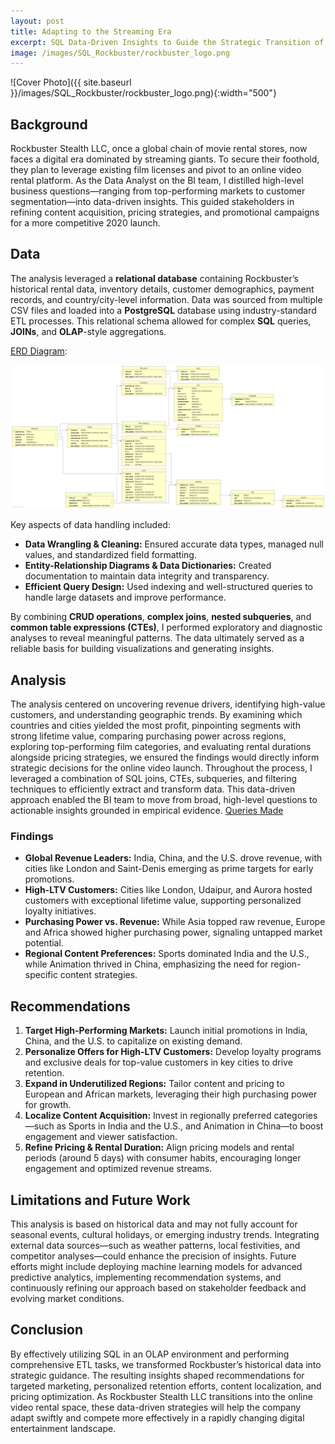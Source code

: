 ```yaml
---
layout: post
title: Adapting to the Streaming Era
excerpt: SQL Data-Driven Insights to Guide the Strategic Transition of an Online Video Service
image: /images/SQL_Rockbuster/rockbuster_logo.png
---
```

![Cover Photo]({{ site.baseurl }}/images/SQL_Rockbuster/rockbuster_logo.png){:width="500"}

## Background

Rockbuster Stealth LLC, once a global chain of movie rental stores, now faces a digital era dominated by streaming giants. To secure their foothold, they plan to leverage existing film licenses and pivot to an online video rental platform. As the Data Analyst on the BI team, I distilled high-level business questions—ranging from top-performing markets to customer segmentation—into data-driven insights. This guided stakeholders in refining content acquisition, pricing strategies, and promotional campaigns for a more competitive 2020 launch.

## Data

The analysis leveraged a **relational database** containing Rockbuster’s historical rental data, inventory details, customer demographics, payment records, and country/city-level information. Data was sourced from multiple CSV files and loaded into a **PostgreSQL** database using industry-standard ETL processes. This relational schema allowed for complex **SQL** queries, **JOINs**, and **OLAP**-style aggregations.

[ERD Diagram](https://u.pcloud.link/publink/show?code=XZw2OI0Zq1iIMgwH4fHcVu8K5AX6pyJ02mX7):
<p align="center">
<img src="/images/SQL_Rockbuster/ERD-extraction.png" width="800">
</p>

Key aspects of data handling included:

- **Data Wrangling & Cleaning:** Ensured accurate data types, managed null values, and standardized field formatting.
- **Entity-Relationship Diagrams & Data Dictionaries:** Created documentation to maintain data integrity and transparency.
- **Efficient Query Design:** Used indexing and well-structured queries to handle large datasets and improve performance.

By combining **CRUD operations**, **complex joins**, **nested subqueries**, and **common table expressions (CTEs)**, I performed exploratory and diagnostic analyses to reveal meaningful patterns. The data ultimately served as a reliable basis for building visualizations and generating insights.

## Analysis

The analysis centered on uncovering revenue drivers, identifying high-value customers, and understanding geographic trends. By examining which countries and cities yielded the most profit, pinpointing segments with strong lifetime value, comparing purchasing power across regions, exploring top-performing film categories, and evaluating rental durations alongside pricing strategies, we ensured the findings would directly inform strategic decisions for the online video launch. Throughout the process, I leveraged a combination of SQL joins, CTEs, subqueries, and filtering techniques to efficiently extract and transform data. This data-driven approach enabled the BI team to move from broad, high-level questions to actionable insights grounded in empirical evidence.
[Queries Made](https://github.com/isaaccontreras3/SQL_Rockbuster_Stealth_LLC/tree/master/02%20Queries%20%26%20Analysis)
### Findings

- **Global Revenue Leaders:** India, China, and the U.S. drove revenue, with cities like London and Saint-Denis emerging as prime targets for early promotions.  
- **High-LTV Customers:** Cities like London, Udaipur, and Aurora hosted customers with exceptional lifetime value, supporting personalized loyalty initiatives.  
- **Purchasing Power vs. Revenue:** While Asia topped raw revenue, Europe and Africa showed higher purchasing power, signaling untapped market potential.  
- **Regional Content Preferences:** Sports dominated India and the U.S., while Animation thrived in China, emphasizing the need for region-specific content strategies.

## Recommendations

1. **Target High-Performing Markets:** Launch initial promotions in India, China, and the U.S. to capitalize on existing demand.  
2. **Personalize Offers for High-LTV Customers:** Develop loyalty programs and exclusive deals for top-value customers in key cities to drive retention.  
3. **Expand in Underutilized Regions:** Tailor content and pricing to European and African markets, leveraging their high purchasing power for growth.  
4. **Localize Content Acquisition:** Invest in regionally preferred categories—such as Sports in India and the U.S., and Animation in China—to boost engagement and viewer satisfaction.  
5. **Refine Pricing & Rental Duration:** Align pricing models and rental periods (around 5 days) with consumer habits, encouraging longer engagement and optimized revenue streams.

## Limitations and Future Work

This analysis is based on historical data and may not fully account for seasonal events, cultural holidays, or emerging industry trends. Integrating external data sources—such as weather patterns, local festivities, and competitor analyses—could enhance the precision of insights. Future efforts might include deploying machine learning models for advanced predictive analytics, implementing recommendation systems, and continuously refining our approach based on stakeholder feedback and evolving market conditions.

## Conclusion

By effectively utilizing SQL in an OLAP environment and performing comprehensive ETL tasks, we transformed Rockbuster’s historical data into strategic guidance. The resulting insights shaped recommendations for targeted marketing, personalized retention efforts, content localization, and pricing optimization. As Rockbuster Stealth LLC transitions into the online video rental space, these data-driven strategies will help the company adapt swiftly and compete more effectively in a rapidly changing digital entertainment landscape.
